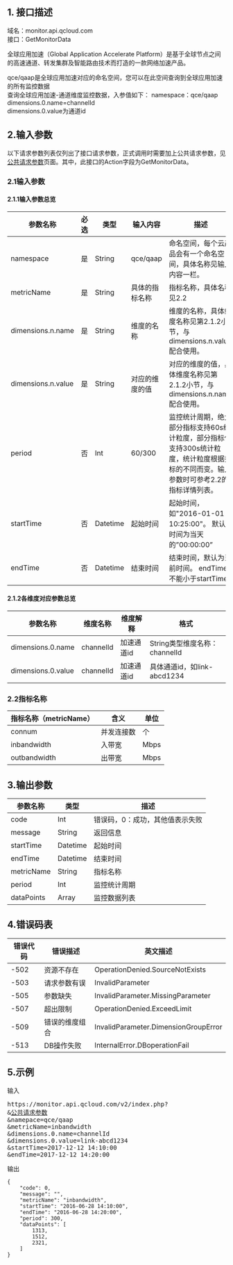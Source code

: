 
## 1. 接口描述
域名：monitor.api.qcloud.com  
接口：GetMonitorData  

全球应用加速（Global Application Accelerate Platform）是基于全球节点之间的高速通道、转发集群及智能路由技术而打造的一款网络加速产品。

qce/qaap是全球应用加速对应的命名空间，您可以在此空间查询到全球应用加速的所有监控数据  
查询全球应用加速-通道维度监控数据，入参值如下：
namespace：qce/qaap  
dimensions.0.name=channelId  
dimensions.0.value为通道id  
## 2.输入参数
以下请求参数列表仅列出了接口请求参数，正式调用时需要加上公共请求参数，见<a href="/doc/api/405/公共请求参数" title="公共请求参数">公共请求参数</a>页面。其中，此接口的Action字段为GetMonitorData。
### 2.1输入参数
#### 2.1.1输入参数总览
参数名称 | 必选 | 类型 | 输入内容 | 描述
--- | --- | --- | --- | ---
namespace | 是 | String | qce/qaap | 命名空间，每个云产品会有一个命名空间，具体名称见输入内容一栏。  
metricName | 是 | String | 具体的指标名称|指标名称，具体名称见2.2  
dimensions.n.name | 是 | String | 维度的名称 | 维度的名称，具体维度名称见第2.1.2小节，与dimensions.n.value配合使用。  
dimensions.n.value | 是 | String | 对应的维度的值 | 对应的维度的值，具体维度名称见第2.1.2小节，与dimensions.n.name配合使用。  
period | 否 | Int | 60/300 | 监控统计周期，绝大部分指标支持60s统计粒度，部分指标仅支持300s统计粒度，统计粒度根据指标的不同而变。输入参数时可参考2.2的指标详情列表。  
startTime | 否 | Datetime | 起始时间 | 起始时间，如"2016-01-01 10:25:00"。 默认时间为当天的”00:00:00”  
endTime | 否 | Datetime | 结束时间 | 结束时间，默认为当前时间。 endTime不能小于startTime  
#### 2.1.2各维度对应参数总览
参数名称 | 维度名称 | 维度解释 | 格式
--- | --- | --- | ---
dimensions.0.name | channelId | 加速通道id | String类型维度名称：channelId
dimensions.0.value | channelId | 加速通道id | 具体通道id，如link-abcd1234
### 2.2指标名称
指标名称（metricName） | 含义 | 单位
--- | --- | ---
connum | 并发连接数 | 个
inbandwidth | 入带宽 | Mbps
outbandwidth | 出带宽 | Mbps
## 3.输出参数
参数名称 | 类型 | 描述 
--- | --- | ---
code | Int | 错误码，0：成功，其他值表示失败
message | String | 返回信息
startTime | Datetime | 起始时间
endTime | Datetime | 结束时间
metricName | String | 指标名称
period | Int | 监控统计周期
dataPoints | Array | 监控数据列表
## 4.错误码表
错误代码 | 错误描述 | 英文描述
--- | --- | ---
-502 | 资源不存在 | OperationDenied.SourceNotExists
-503 | 请求参数有误 | InvalidParameter
-505 | 参数缺失 | InvalidParameter.MissingParameter
-507 | 超出限制 | OperationDenied.ExceedLimit
-509 | 错误的维度组合 | InvalidParameter.DimensionGroupError
-513 | DB操作失败 | InternalError.DBoperationFail
## 5.示例
输入

<pre>
https://monitor.api.qcloud.com/v2/index.php?
&<a href="/doc/api/405/公共请求参数" title="公共请求参数">公共请求参数</a>
&namepace=qce/qaap
&metricName=inbandwidth
&dimensions.0.name=channelId
&dimensions.0.value=link-abcd1234
&startTime=2017-12-12 14:10:00
&endTime=2017-12-12 14:20:00
</pre>

输出

```
{
    "code": 0,
    "message": "",
    "metricName": "inbandwidth",
    "startTime": "2016-06-28 14:10:00",
    "endTime": "2016-06-28 14:20:00",
    "period": 300,
    "dataPoints": [
        1313,
        1512,
        2321,
    ]
}
```




